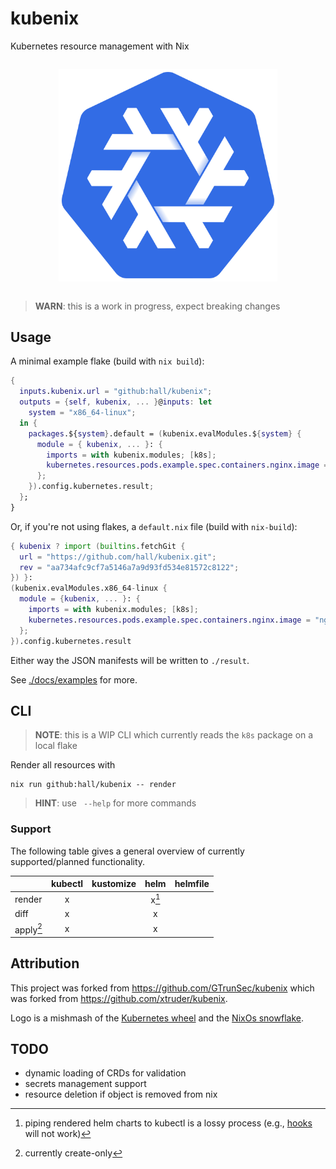 # kubenix

Kubernetes resource management with Nix

<p align="center" style="margin: 2em auto;">
  <img src="./docs/static/logo.svg" alt="nixos logo in kubernetes blue" width="350"/>
</p>

> **WARN**: this is a work in progress, expect breaking changes

## Usage

A minimal example flake (build with `nix build`):

```nix
{
  inputs.kubenix.url = "github:hall/kubenix";
  outputs = {self, kubenix, ... }@inputs: let
    system = "x86_64-linux";
  in {
    packages.${system}.default = (kubenix.evalModules.${system} {
      module = { kubenix, ... }: {
        imports = with kubenix.modules; [k8s];
        kubernetes.resources.pods.example.spec.containers.nginx.image = "nginx";
      };
    }).config.kubernetes.result;
  };
}
```

Or, if you're not using flakes, a `default.nix` file (build with `nix-build`):

```nix
{ kubenix ? import (builtins.fetchGit {
  url = "https://github.com/hall/kubenix.git";
  rev = "aa734afc9cf7a5146a7a9d93fd534e81572c8122";
}) }:
(kubenix.evalModules.x86_64-linux {
  module = {kubenix, ... }: {
    imports = with kubenix.modules; [k8s];
    kubernetes.resources.pods.example.spec.containers.nginx.image = "nginx";
  };
}).config.kubernetes.result
```

Either way the JSON manifests will be written to `./result`.

See [./docs/examples](./docs/examples) for more.

## CLI

> **NOTE**: this is a WIP CLI which currently reads the `k8s` package on a local flake

Render all resources with

    nix run github:hall/kubenix -- render

> **HINT**: use ` --help` for more commands

### Support

The following table gives a general overview of currently supported/planned functionality.

|           | kubectl | kustomize | helm  | helmfile |
| --------- | :-----: | :-------: | :---: | :------: |
| render    |    x    |           | x[^2] |          |
| diff      |    x    |           |   x   |          |
| apply[^1] |    x    |           |   x   |          |

[^1]: currently create-only
[^2]: piping rendered helm charts to kubectl is a lossy process (e.g., [hooks](https://helm.sh/docs/topics/charts_hooks/) will not work)

## Attribution

This project was forked from https://github.com/GTrunSec/kubenix which was forked from https://github.com/xtruder/kubenix.

Logo is a mishmash of the [Kubernetes wheel](https://github.com/kubernetes/kubernetes/blob/master/logo/logo.svg) and the [NixOs snowflake](https://github.com/NixOS/nixos-artwork/blob/master/logo/white.svg).

## TODO

- dynamic loading of CRDs for validation
- secrets management support
- resource deletion if object is removed from nix
